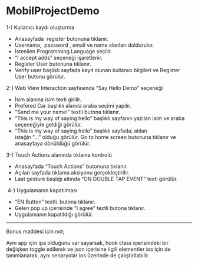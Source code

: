 # MobilProjectDemo

1-) Kullanıcı kaydı oluşturma 
* Anasayfada  register butonuna tıklanır.
* Usernama,  password , email ve name alanları doldurulur. 
* İstenilen Programming Language seçilir.
* “I accept adds” seçeneği işaretlenir.
* Register User butonuna tıklanır.
* Verify user başlıklı sayfada kayıt olunan kullanıcı bilgileri ve Register User butonu görülür.  

2-) Web View Interaction sayfasında “Say Hello Demo” seçeneği 
* İsim alanına isim texti girilir.
* Prefered Car başlıklı alanda araba seçimi yapılır.
* "Send me your name!” textli butona tıklanır.
* “This is my way of saying hello” başlıklı sayfanın yazılan isim ve araba seçeneğiyle geldiği görülür.
* “This is my way of saying hello” başlıklı sayfada; atılan isteğin “…” olduğu görülür.
Go to home screen butonuna tıklanır ve anasayfaya dönüldüğü görülür. 

3-) Touch Actions alanında tıklama kontrolü 
* Anasayfada “Touch Actions” butonuna tıklanır.
* Açılan sayfada tıklama aksiyonu gerçekleştirilir.
* Last gesture başlığı altında “ON DOUBLE TAP EVENT” texti görülür.

 4-) Uygulamanın kapatılması 
* “EN Button” textli. butona tıklanır.
* Gelen pop up içerisinde “I agree” textli butona tıklanır.
* Uygulamanın kapatıldığı görülür.


----------------------------------------------------------------
Bonus maddesi için not;

Aynı app için ipa olduğunu var sayarsak,  hook class içerisindeki bir değişken toggle edilerek ve json içerisine ilgili elementler ios için de tanımlanarak, aynı senaryolar ios üzerinde de çalıştirilabilir.

